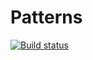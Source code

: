 # Patterns
[![Build status](https://ci.appveyor.com/api/projects/status/r80974kvrlhe7p4s?svg=true)](https://ci.appveyor.com/project/Natali004/patterns)
